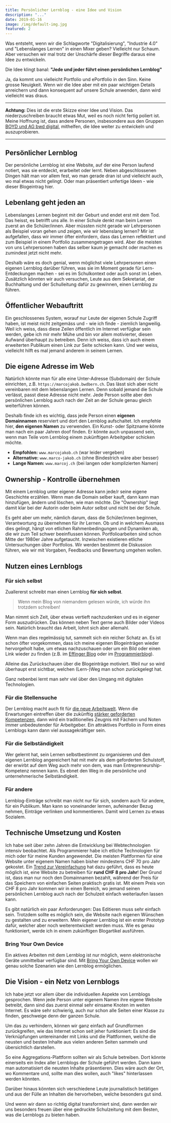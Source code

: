 ```yaml
---
title: Persönlicher Lernblog - eine Idee und Vision
description: "..."
date: 2019-01-16
image: /img/default-img.jpg
featured: 2
---
```


Was entsteht, wenn wir die Schlagworte "Digitalisierung", "Industrie 4.0" und "Lebenslanges Lernen" in einen Mixer geben? Vielleicht nur Schaum. Aber versuchen wir mal trotz der Unschärfe dieser Begriffe daraus eine Idee zu entwickeln.

Die Idee klingt banal: **"Jede und jeder führt einen persönlichen Lernblog"**

Ja, da kommt uns vielleicht Portfolio und ePortfolio in den Sinn. Keine grosse Neuigkeit. Wenn wir die Idee aber mit ein paar wichtigen Details anreichern und dann konsequent auf unsere Schule anwenden, dann wird vielleicht was draus.

---

**Achtung:** Dies ist die erste Skizze einer Idee und Vision. Das niederzuschreiben braucht etwas Mut, weil es noch nicht fertig poliert ist. Meine Hoffnung ist, dass andere Personen, insbesondere aus den Gruppen [BOYD und AG bwd digital](/projektstart-bring-your-own-device/), mithelfen, die Idee weiter zu entwickeln und auszuprobieren.

---

## Persönlicher Lernblog

Der persönliche Lernblog ist eine Website, auf der eine Person laufend notiert, was sie entdeckt, erarbeitet oder lernt. Neben abgeschlossenen Dingen hält man vor allem fest, wo man gerade dran ist und vielleicht auch, wo mal etwas nicht gelingt. Oder man präsentiert unfertige Ideen - wie dieser Blogeintrag hier.

## Lebenlang geht jeden an

Lebenslanges Lernen beginnt mit der Geburt und endet erst mit dem Tod. Das heisst, es betrifft uns alle. In einer Schule denkt man beim Lernen zuerst an die Schüler/innen. Aber müssten nicht gerade wir Lehrpersonen als Beispiel voran gehen und zeigen, wie wir lebenslang lernen? Mir ist aufgefallen, dass wir immer öfter einfordern, dass das Lernen reflektiert und zum Beispiel in einem Portfolio zusammengetragen wird. Aber die meisten von uns Lehrpersonen haben das selber kaum je gemacht oder machen es zumindest jetzt nicht mehr.

Deshalb wäre es doch genial, wenn möglichst viele Lehrpersonen einen eigenen Lernblog darüber führen, was sie im Moment gerade für Lern-Entdeckungen machen - sei es im Schulkontext oder auch sonst im Leben. Zusätzlich könnten wir auch versuchen, Leute aus dem Sekretariat, der Buchhaltung und der Schulleitung dafür zu gewinnen, einen Lernblog zu führen.

## Öffentlicher Webauftritt

Ein geschlossenes System, worauf nur Leute der eigenen Schule Zugriff haben, ist meist nicht zeitgemäss und - wie ich finde - ziemlich langweilig. Weil ich weiss, dass diese Zeilen öffentlich im Internet verfügbar sein werden, gebe ich mir mehr Mühe und bin vor allem motivierter, diesen Aufwand überhaupt zu betreiben. Denn ich weiss, dass ich auch einem erweiterten Publikum einen Link zur Seite schicken kann. Und wer weiss, vielleicht hilft es mal jemand anderem in seinem Lernen.

## Die eigene Adresse im Web

Natürlich könnte man für alle eine Unter-Adresse (Subdomain) der Schule einrichten, z.B. `https://marcojakob.bwdbern.ch`. Das lässt sich aber nicht vereinbaren mit dem lebenslangen Lernen. Denn sobald jemand die Schule verlässt, passt diese Adresse nicht mehr. Jede Person sollte aber den persönlichen Lernblog auch nach der Zeit an der Schule genau gleich weiterführen können.

Deshalb finde ich es wichtig, dass jede Person einen **eigenen Domainnamen** reserviert und dort den Lernblog aufschaltet. Ich empfehle hier, **den eigenen Namen** zu verwenden. Ein Kunst- oder Spitzname könnte man nach ein paar Jahren doof finden. Er könnte auch unpassend sein, wenn man Teile vom Lernblog einem zukünftigen Arbeitgeber schicken möchte.

- **Empfohlen:** `www.marcojakob.ch` (war leider vergeben)
- **Alternative:** `www.marco-jakob.ch` (ohne Bindestrich wäre aber besser)
- **Lange Namen:** `www.marcoj.ch` (bei langen oder komplizierten Namen)

## Ownership - Kontrolle übernehmen

Mit einem Lernblog unter eigener Adresse kann jede/r seine eigene Geschichte erzählen. Wenn man die Domain selber kauft, dann kann man hinzufügen, ändern und löschen, wie man möchte. Die "Ownership" liegt damit klar bei der Autorin oder beim Autor selbst und nicht bei der Schule.

Es geht aber um mehr, nämlich darum, dass die Schüler/innen beginnen, Verantwortung zu übernehmen für ihr Lernen. Ob und in welchem Ausmass dies gelingt, hängt von etlichen Rahmenbedingungen und Dynamiken ab, die wir zum Teil schwer beeinflussen können. Portfolioarbeiten sind schon Mitte der 1980er Jahre aufgetaucht. Inzwischen existieren etliche Untersuchungen über Portfolios. Wir werden bestimmt die Diskussion führen, wie wir mit Vorgaben, Feedbacks und Bewertung umgehen wollen.

## Nutzen eines Lernblogs

### Für sich selbst

Zuallererst schreibt man einen Lernblog **für sich selbst**.

> Wenn mein Blog von niemandem gelesen würde, ich würde ihn trotzdem schreiben!

Man nimmt sich Zeit, über etwas vertieft nachzudenken und es in eigener Form auszudrücken. Das können neben Text gerne auch Bilder oder Videos sein. Natürlich braucht das Arbeit, lohnt sich aber allemahl.

Wenn man dies regelmässig tut, sammelt sich ein reicher Schatz an. Es ist schon öfter vorgekommen, dass ich meine eigenen Blogeinträgen wieder hervorgeholt habe, um etwas nachzuschauen oder um ein Bild oder einen Link wieder zu finden (z.B. im [Effinger Blog](https://www.effinger.ch/blog/) oder im [Programmierblog](https://code.makery.ch/)).

Alleine das Zurückschauen über die Blogeinträge motiviert. Weil nur so wird überhaupt erst sichtbar, welchen (Lern-)Weg man schon zurückgelegt hat.

Ganz nebenbei lernt man sehr viel über den Umgang mit digitalen Technologien.

### Für die Stellensuche

Der Lernblog macht auch fit für [die neue Arbeitswelt](https://intrinsify.de/7-dimensionen-fuer-erfolg-in-der-neuen-arbeitswelt/). Wenn die Erwartungen eintreffen über die zukünftig [stärker geforderten Kompetenzen](/digitalisierung-in-der-kaufmaennischen-bildung/), dann wird ein traditionelles Zeugnis mit Fächern und Noten immer unbedeutender für Arbeitgeber. Ein attraktives Portfolio in Form eines Lernblogs kann dann viel aussagekräftiger sein.

### Für die Selbständigkeit

Wer gelernt hat, sein Lernen selbstbestimmt zu organisieren und den eigenen Lernblog angereichert hat mit mehr als dem geforderten Schulstoff, der erwirbt auf dem Weg auch mehr von dem, was man Entrepreneurship-Kompetenz nennen kann. Es ebnet den Weg in die persönliche und unternehmerische Selbständigkeit.

### Für andere

Lernblog-Einträge schreibt man nicht nur für sich, sondern auch für andere, für ein Publikum. Man kann so voneinander lernen, aufeinander Bezug nehmen, Einträge verlinken und kommentieren. Damit wird Lernen zu etwas Sozialem.

## Technische Umsetzung und Kosten

Ich habe seit über zehn Jahren die Entwicklung bei Webtechnologien intensiv beobachtet. Als Programmierer habe ich etliche Technologien für mich oder für meine Kunden angewendet. Die meisten Plattformen für eine Website unter eigenem Namen haben bisher mindestens CHF 70 pro Jahr gekostet. Ein [Trend zur Vereinfachung](https://www.smashingmagazine.com/2015/11/modern-static-website-generators-next-big-thing/) hat dazu geführt, dass es heute möglich ist, eine Website zu betreiben für **rund CHF 8 pro Jahr**! Der Grund ist, dass man nur noch den Domainnamen bezahlt, während der Preis für das Speichern von einfachen Seiten praktisch gratis ist. Mit einem Preis von CHF 8 pro Jahr kommen wir in einen Bereich, wo jemand seinen persönlichen Lernblog auch nach der Schulzeit einfach weiterlaufen lassen kann.

Es gibt natürlich ein paar Anforderungen: Das Editieren muss sehr einfach sein. Trotzdem sollte es möglich sein, die Website nach eigenen Wünschen zu gestalten und zu erweitern. Mein eigener Lernblog ist ein erster Prototyp dafür, welcher aber noch weiterentwickelt werden muss. Wie es genau funktioniert, werde ich in einem zukünftigen Blogartikel ausführen.

### Bring Your Own Device

Ein aktives Arbeiten mit dem Lernblog ist nur möglich, wenn elektronische Geräte unmittelbar verfügbar sind. Mit [Bring Your Own Device](/projektstart-bring-your-own-device/) wollen wir genau solche Szenarien wie den Lernblog ermöglichen.

## Die Vision - ein Netz von Lernblogs

Ich habe jetzt vor allem über die individuellen Aspekte von Lernblogs gesprochen. Wenn jede Person unter eigenem Namen ihre eigene Website betreibt, dann sind das zuerst einmal sehr einsame Knoten im weiten Internet. Es wäre sehr schwierig, auch nur schon alle Seiten einer Klasse zu finden, geschweige denn der ganzen Schule.

Um das zu verhindern, können wir ganz einfach auf Grundformen zurückgreifen, wie das Internet schon seit jeher funktioniert: Es sind die Verknüpfungen untereinander mit Links und die Plattformen, welche die neusten und besten Inhalte aus vielen anderen Seiten sammeln und übersichtlich darstellen.

So eine Aggregations-Plattform sollten wir als Schule betreiben. Dort könnte einerseits ein Index aller Lernblogs der Schule geführt werden. Dann kann man automatisiert die neusten Inhalte präsentieren. Dies wäre auch der Ort, wo Kommentare und, sollte man dies wollen, auch "likes" hinterlassen werden könnten.

Darüber hinaus könnten sich verschiedene Leute journalistisch betätigen und aus der Fülle an Inhalten die hervorheben, welche besonders gut sind.

Und wenn wir dann so richtig digital transformiert sind, dann werden wir uns besonders freuen über eine gedruckte Schulzeitung mit dem Besten, was die Lernblogs zu bieten haben.


